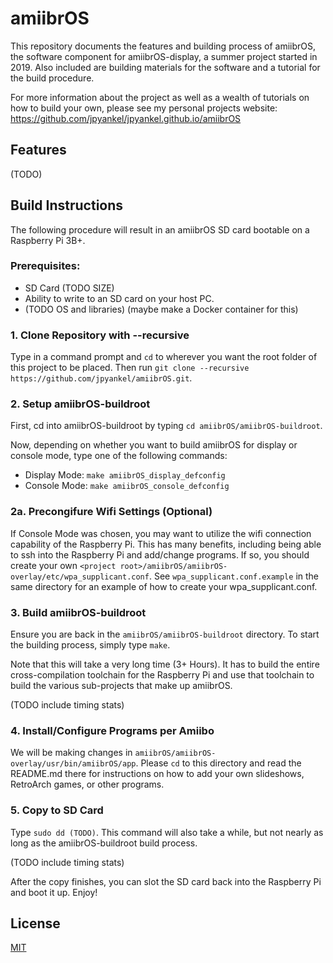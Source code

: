 # amiibrOS

This repository documents the features and building process of amiibrOS, the
software component for amiibrOS-display, a summer project started in 2019. Also
included are building materials for the software and a tutorial for the build
procedure.

For more information about the project as well as a wealth of tutorials on how
to build your own, please see my personal projects website:
https://github.com/jpyankel/jpyankel.github.io/amiibrOS

## Features
(TODO)

## Build Instructions
The following procedure will result in an amiibrOS SD card bootable on a
Raspberry Pi 3B+.

### Prerequisites:
* SD Card (TODO SIZE)
* Ability to write to an SD card on your host PC.
* (TODO OS and libraries) (maybe make a Docker container for this)

### 1. Clone Repository with --recursive
Type in a command prompt and `cd` to wherever you want the root folder of this
project to be placed. Then run
`git clone --recursive https://github.com/jpyankel/amiibrOS.git`.

### 2. Setup amiibrOS-buildroot
First, cd into amiibrOS-buildroot by typing `cd amiibrOS/amiibrOS-buildroot`.

Now, depending on whether you want to build amiibrOS for display or console
mode, type one of the following commands:
* Display Mode: `make amiibrOS_display_defconfig`
* Console Mode: `make amiibrOS_console_defconfig`

### 2a. Precongifure Wifi Settings (Optional)
If Console Mode was chosen, you may want to utilize the wifi connection
capability of the Raspberry Pi. This has many benefits, including being able to
ssh into the Raspberry Pi and add/change programs. If so, you should create
your own `<project root>/amiibrOS/amiibrOS-overlay/etc/wpa_supplicant.conf`.
See `wpa_supplicant.conf.example` in the same directory for an example of how
to create your wpa_supplicant.conf.

### 3. Build amiibrOS-buildroot
Ensure you are back in the `amiibrOS/amiibrOS-buildroot` directory. To start
the building process, simply type `make`.

Note that this will take a very long time (3+ Hours). It has to build the
entire cross-compilation toolchain for the Raspberry Pi and use that toolchain
to build the various sub-projects that make up amiibrOS.

(TODO include timing stats)

### 4. Install/Configure Programs per Amiibo
We will be making changes in `amiibrOS/amiibrOS-overlay/usr/bin/amiibrOS/app`.
Please `cd` to this directory and read the README.md there for instructions on
how to add your own slideshows, RetroArch games, or other programs.

### 5. Copy to SD Card
Type `sudo dd (TODO)`. This command will also take a while, but not nearly as
long as the amiibrOS-buildroot build process.

(TODO include timing stats)

After the copy finishes, you can slot the SD card back into the Raspberry Pi
and boot it up. Enjoy!

## License
[MIT](https://github.com/jpyankel/amiibrOS/blob/master/LICENSE.md)
